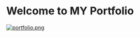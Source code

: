 # Welcome to MY Portfolio
[![portfolio.png](https://i.postimg.cc/wMxJR3cG/portfolio.png)](https://postimg.cc/346WP8qX)

##
